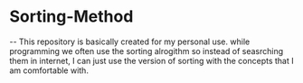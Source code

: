 # Sorting-Method
-- This repository is basically created for my personal use.
while programming we often use the sorting alrogithm so instead of seasrching them in internet,
I can just use the version of sorting with the concepts that I am comfortable with.
